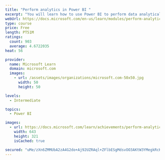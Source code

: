 ```yaml
---
title: "Perform analytics in Power BI "
excerpt: "You will learn how to use Power BI to perform data analytical functions, how to identify outliers in your data, how to group data together, and how to bin data for analysis. You will also learn how to perform time series analysis. Finally, you will work with advanced analytic features of Power BI, such as Quick Insights, AI Insights, and the Analyze feature."
webUrl: https://docs.microsoft.com/en-us/learn/modules/perform-analytics-power-bi/
type: course
price: Free
length: PT51M
ratings:
  count: 903
  average: 4.6722035
heat: 56

provider:
  name: Microsoft Learn
  domain: microsoft.com
  images:
    - url: /assets/images/organizations/microsoft.com-50x50.jpg
      width: 50
      height: 50

levels:
  - Intermediate

topics:
  - Power BI

images:
  - url: https://docs.microsoft.com/learn/achievements/perform-analytics-power-bi-social.png
    width: 643
    height: 321
    isCached: true

secured: "uMe/zXn6ZMMUbA2zA4G2do+Aj92UZRAql+ZFlbESgMdsvOO3AKtW3YMegkRcKcbenBIQ1i1qTw5xF5GmYvV8XdNpmzTaws3yu8BabuUPFwarg9J8c1+5ZlYBkWdNreEwUUVHzGVh+aj2JXNAsY7wRKs8ydcWtgpoMV0Le+K9RUZzB+bmGIjf7+/bzvsIehWo6sUeUlitx+tB0QBBZJ675j84j6smYinBbh44herxg9VhVaHt+6YfVZ9yzXP5Z6cmHcO/Rsf3aHpOJuAGttIBm/LjjudMyhBRc5gLVK8+oMBTcK/Z7S77BPJ9BHfTKK0eF9LfTtlwvDTySEqwnwbHel7c7Q9fUlMprUhbkpcpFgeJXEA9iOxCXnr2Xo/ib/4tZAaOzsToSGMBAR7cTfFGgdrNZUKDkLmkqduSfziM9b8=;vhH2sxFF/WlOEzQLBbONUQ=="
---
```


